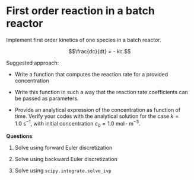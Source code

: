 # First order reaction in a batch reactor

Implement first order kinetics of one species in a batch reactor.

$$\frac{dc}{dt} = - kc.$$

Suggested approach:

-   Write a function that computes the reaction rate for a provided
    concentration

-   Write this function in such a way that the reaction rate
    coefficients can be passed as parameters.

-   Provide an analytical expression of the concentration as function of
    time. Verify your codes with the analytical solution for the case
    $k = 1.0~\mathrm{s^{-1}}$, with initial concentration
    $c_{0} = 1.0~\mathrm{mol\cdot m^{-3}}$.

**Questions**:

1.  Solve using forward Euler discretization

2.  Solve using backward Euler discretization

3.  Solve using `scipy.integrate.solve_ivp`
